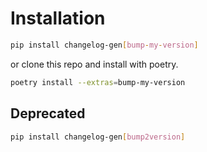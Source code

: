 # Installation

```bash
pip install changelog-gen[bump-my-version]
```

or clone this repo and install with poetry.

```bash
poetry install --extras=bump-my-version
```

## Deprecated

```bash
pip install changelog-gen[bump2version]
```

